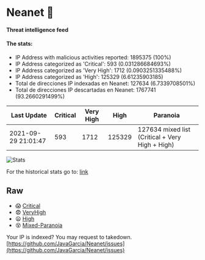 # Neanet :hocho:
#### Threat intelligence feed
#### The stats:

- IP Address with malicious activities reported: 1895375 (100%)
- IP Address categorized as 'Critical':  593 (0.031286684693%)
- IP Address categorized as 'Very High':  1712 (0.0903251335488%)
- IP Address categorized as 'High':  125329 (6.61235903185)
- Total de direcciones IP indexadas en Neanet:  127634 (6.7339708501%)
- Total de direcciones IP descartadas en Neanet:  1767741 (93.2660291499%)

| Last Update | Critical | Very High | High | Paranoia |
| --- | --- | --- | --- | --- |
| 2021-09-29 21:01:47 | 593 | 1712 | 125329 | 127634 mixed list (Critical + Very High + High)|

![Stats](https://docs.google.com/spreadsheets/d/e/2PACX-1vSnaNMIXVabIpDJjufMlzH7poXnshF3mgd8Is1g9ytUEzVsP5my4Trn8f-xkoLLQ38xpL3HtmUexLo6/pubchart?oid=501124687&format=image)

For the historical stats go to: [link](/stats.csv)
## Raw
- :scream: [Critical](https://raw.githubusercontent.com/JavaGarcia/Neanet/master/blacklists/neanet_critical.txt)
- :fearful: [VeryHigh](https://raw.githubusercontent.com/JavaGarcia/Neanet/master/blacklists/neanet_veryHigh.txtt)
- :frowning: [High](https://raw.githubusercontent.com/JavaGarcia/Neanet/master/blacklists/neanet_high.txt)
- :dizzy_face: [Mixed-Paranoia](https://raw.githubusercontent.com/JavaGarcia/Neanet/master/blacklists/neanet_all.txt)


Your IP is indexed? You may request to takedown. [https://github.com/JavaGarcia/Neanet/issues](https://github.com/JavaGarcia/Neanet/issues)



























































































































































































































































































































































































































































































































































































































































































































































































































































































































































































































































































































































































































































































































































































































































































































































































































































































































































































































































































































































































































































































































































































































































































































































































































































































































































































































































































































































































































































































































































































































































































































































































































































































































































































































































































































































































































































































































































































































































































































































































































































































































































































































































































































































































































































































































































































































































































































































































































































































































































































































































































































































































































































































































































































































































































































































































































































































































































































































































































































































































































































































































































































































































































































































































































































































































































































































































































































































































































































































































































































































































































































































































































































































































































































































































































































































































































































































































































































































































































































































































































































































































































































































































































































































































































































































































































































































































































































































































































































































































































































































































































































































































































































































































